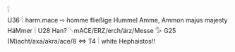 𓍛  
U36 𓍛 harm.mace ⇨ homme fließige Hummel Amme, Ammon majus majesty HäMmer 𓍛 U28 Han? 𓌈mACE/ERZ/erch/ärz/Messe 𓅜 G25 (M)acht/axa/akra/ace/8 ⇔ T4 𓌉 white Hephaistos!!  
